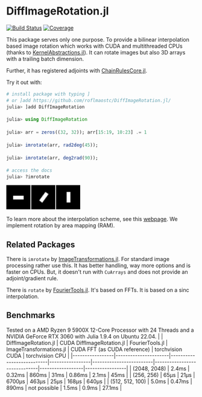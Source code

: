 # DiffImageRotation.jl

[![Build Status](https://github.com/roflmaostc/DiffImageRotation.jl/actions/workflows/CI.yml/badge.svg?branch=main)](https://github.com/roflmaostc/DiffImageRotation.jl/actions/workflows/CI.yml?query=branch%3Amain)
[![Coverage](https://codecov.io/gh/roflmaostc/DiffImageRotation.jl/branch/main/graph/badge.svg)](https://codecov.io/gh/roflmaostc/DiffImageRotation.jl) 

This package serves only one purpose.
To provide a bilinear interpolation based image rotation which works with CUDA and multithreaded CPUs
(thanks to [KernelAbstractions.jl](https://github.com/JuliaGPU/KernelAbstractions.jl)).
It can rotate images but also 3D arrays with a trailing batch dimension.

Further, it has registered adjoints with [ChainRulesCore.jl](https://github.com/JuliaDiff/ChainRulesCore.jl).

Try it out with:
```julia
# install package with typing ]
# or ]add https://github.com/roflmaostc/DiffImageRotation.jl/
julia> ]add DiffImageRotation 

julia> using DiffImageRotation

julia> arr = zeros((32, 32)); arr[15:19, 10:23] .= 1 

julia> imrotate(arr, rad2deg(45));

julia> imrotate(arr, deg2rad(90));

# access the docs
julia> ?imrotate  
```

![](examples/example.png)

To learn more about the interpolation scheme, see this [webpage](http://www.leptonica.org/rotation.html). We implement rotation by area mapping (RAM).

## Related Packages
There is `imrotate` by [ImageTransformations.jl](https://github.com/JuliaImages/ImageTransformations.jl).
For standard image processing rather use this. It has better handling, way more options and is faster on CPUs.
But, it doesn't run with `CuArrays` and does not provide an adjoint/gradient rule.

There is `rotate` by [FourierTools.jl](https://nanoimaging.de/FourierTools.jl/dev/rotate/).
It's based on FFTs. It is based on a sinc interpolation.


## Benchmarks
Tested on a AMD Ryzen 9 5900X 12-Core Processor with 24 Threads and a NVIDIA GeForce RTX 3060 with Julia 1.9.4 on Ubuntu 22.04.
|                 | DiffImageRotation.jl | CUDA DiffImageRotation.jl | FourierTools.jl | ImageTransformations.jl | CUDA FFT (as CUDA reference) | torchvision CUDA | torchvision CPU |
|-----------------|----------------------|---------------------------|-----------------|-------------------------|------------------------------|------------------|-----------------|
| (2048, 2048)    | 2.4ms                | 0.32ms                    | 860ms           | 31ms                    | 0.86ms                       | 2.1ms            | 45ms            |
| (256, 256)      | 65µs                 | 21µs                      | 6700µs          | 463µs                   | 25µs                         | 168µs            | 640µs           |
| (512, 512, 100) | 5.0ms                | 0.47ms                    | 890ms           | not possible            | 1.5ms                        | 0.9ms           | 27.1ms          |

